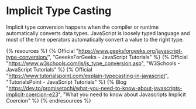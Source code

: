 # Implicit Type Casting

Implicit type conversion happens when the compiler or runtime automatically converts data types. JavaScript is loosely typed language and most of the time operators automatically convert a value to the right type.

{% resources %}
  {% Official "https://www.geeksforgeeks.org/javascript-type-conversion/", "GeeeksForGeeks - JavaScript Tutorials" %}
  {% Official "https://www.w3schools.com/js/js_type_conversion.asp", "W3Schools - JavaScript Tutorials" %}
  {% Official "https://www.tutorialspoint.com/explain-typecasting-in-javascript", "TutorialsPoint - JavaScript Tutorials" %}
  {% Blog "https://dev.to/promisetochi/what-you-need-to-know-about-javascripts-implicit-coercion-e23", "What you need to know about Javascripts Implicit Coercion" %}
{% endresources %}
